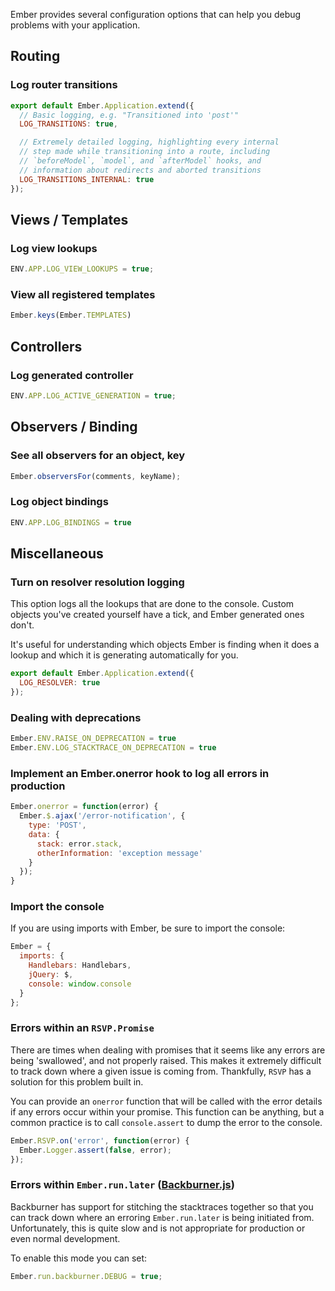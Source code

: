 Ember provides several configuration options that can help you debug problems
with your application.

## Routing

### Log router transitions

```javascript {data-filename=app/app.js}
export default Ember.Application.extend({
  // Basic logging, e.g. "Transitioned into 'post'"
  LOG_TRANSITIONS: true,

  // Extremely detailed logging, highlighting every internal
  // step made while transitioning into a route, including
  // `beforeModel`, `model`, and `afterModel` hooks, and
  // information about redirects and aborted transitions
  LOG_TRANSITIONS_INTERNAL: true
});
```
## Views / Templates

### Log view lookups

```javascript {data-filename=config/environment.js}
ENV.APP.LOG_VIEW_LOOKUPS = true;
```
### View all registered templates
```javascript
Ember.keys(Ember.TEMPLATES)
```

## Controllers

### Log generated controller

```javascript {data-filename=config/environment.js}
ENV.APP.LOG_ACTIVE_GENERATION = true;
```

## Observers / Binding

### See all observers for an object, key

```javascript
Ember.observersFor(comments, keyName);
```

### Log object bindings

```javascript {data-filename=config/environments.js}
ENV.APP.LOG_BINDINGS = true
```

## Miscellaneous

### Turn on resolver resolution logging

This option logs all the lookups that are done to the console. Custom objects
you've created yourself have a tick, and Ember generated ones don't.

It's useful for understanding which objects Ember is finding when it does a lookup
and which it is generating automatically for you.

```javascript {data-filename=app/app.js}
export default Ember.Application.extend({
  LOG_RESOLVER: true
});
```
### Dealing with deprecations

```javascript
Ember.ENV.RAISE_ON_DEPRECATION = true
Ember.ENV.LOG_STACKTRACE_ON_DEPRECATION = true
```


### Implement an Ember.onerror hook to log all errors in production

```javascript
Ember.onerror = function(error) {
  Ember.$.ajax('/error-notification', {
    type: 'POST',
    data: {
      stack: error.stack,
      otherInformation: 'exception message'
    }
  });
}
```

### Import the console

If you are using imports with Ember, be sure to import the console:

```javascript
Ember = {
  imports: {
    Handlebars: Handlebars,
    jQuery: $,
    console: window.console
  }
};
```

### Errors within an `RSVP.Promise`

There are times when dealing with promises that it seems like any errors
are being 'swallowed', and not properly raised. This makes it extremely
difficult to track down where a given issue is coming from. Thankfully,
`RSVP` has a solution for this problem built in.

You can provide an `onerror` function that will be called with the error
details if any errors occur within your promise. This function can be anything,
but a common practice is to call `console.assert` to dump the error to the
console.

```javascript {data-filename=app/app.js}
Ember.RSVP.on('error', function(error) {
  Ember.Logger.assert(false, error);
});
```

### Errors within `Ember.run.later` ([Backburner.js](https://github.com/ebryn/backburner.js))

Backburner has support for stitching the stacktraces together so that you can
track down where an erroring `Ember.run.later` is being initiated from. Unfortunately,
this is quite slow and is not appropriate for production or even normal development.

To enable this mode you can set:

```javascript
Ember.run.backburner.DEBUG = true;
```

<!-- eof - needed for pages that end in a code block  -->
